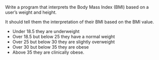 Write a program that interprets the Body Mass Index (BMI) based on a user’s weight and height. 

It should tell them the interpretation of their BMI based on the BMI value. 

- Under 18.5 they are underweight
- Over 18.5 but below 25 they have a normal weight
- Over 25 but below 30 they are slightly overweight
- Over 30 but below 35 they are obese
- Above 35 they are clinically obese.
